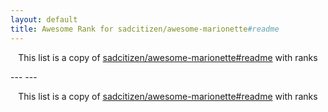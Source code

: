 ```yaml
---
layout: default
title: Awesome Rank for sadcitizen/awesome-marionette#readme
---
```


<p align="center">
	This list is a copy of <a href="https://github.com/sadcitizen/awesome-marionette#readme">sadcitizen/awesome-marionette#readme</a> with ranks
</p>
---
---
<p align="center">
	This list is a copy of <a href="https://github.com/sadcitizen/awesome-marionette#readme">sadcitizen/awesome-marionette#readme</a> with ranks
</p>
